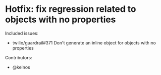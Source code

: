 Hotfix: fix regression related to objects with no properties
====

Included issues:
- twilio/guardrail#371 Don't generate an inline object for objects with no properties

Contributors:
- @kelnos
